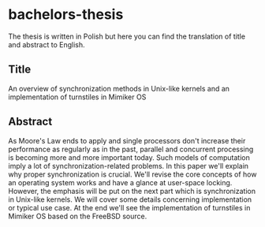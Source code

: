 # bachelors-thesis

The thesis is written in Polish but here you can find the translation of title and abstract to English.

## Title
An overview of synchronization methods in Unix-like kernels and an implementation of turnstiles in Mimiker OS

## Abstract
As Moore's Law ends to apply and single processors don't increase their performance
as regularly as in the past, parallel and concurrent processing is becoming more and more important today.
Such models of computation imply a lot of synchronization-related problems. In this paper we'll explain
why proper synchronization is crucial. We'll revise the core concepts of how an operating system works and
have a glance at user-space locking. However, the emphasis will be put on the next part which is synchronization
in Unix-like kernels. We will cover some details concerning implementation or typical use case.
At the end we'll see the implementation of turnstiles in Mimiker OS based on the FreeBSD source.
